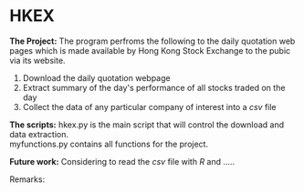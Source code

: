 # HKEX

__The Project:__
The program perfroms the following to the daily quotation web pages which is made available
by Hong Kong Stock Exchange to the pubic via its website.

1. Download the daily quotation webpage  
2. Extract summary of the day's performance of all stocks traded on the day  
3. Collect the data of any particular company of interest into a *csv* file  

__The scripts:__
hkex.py is the main script that will control the download and data extraction.  
myfunctions.py contains all functions for the project.  

__Future work:__
Considering to read the *csv* file with *R* and .....

Remarks:  
